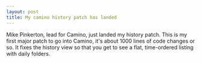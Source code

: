 ```yaml
---
layout: post
title: My camino history patch has landed 
---
```

<p>Mike Pinkerton, lead for Camino, just landed my history patch. This is my first major patch to go into Camino, it's about 1000 lines of code changes or so. It fixes the history view so that you get to see a flat, time-ordered listing with daily folders. </p>
